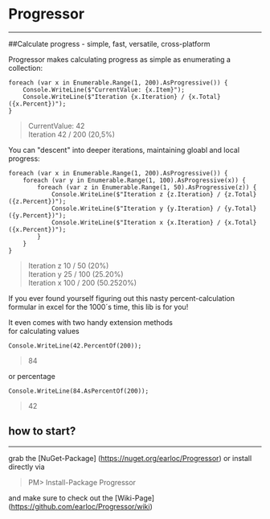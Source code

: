 # Progressor
-----------------------------------
##Calculate progress - simple, fast, versatile, cross-platform

Progressor makes calculating progress as simple as enumerating a collection:

    foreach (var x in Enumerable.Range(1, 200).AsProgressive()) {
        Console.WriteLine($"CurrentValue: {x.Item}");
        Console.WriteLine($"Iteration {x.Iteration} / {x.Total} ({x.Percent})");
    }

>CurrentValue: 42  
>Iteration 42 / 200 (20,5%)

You can "descent" into deeper iterations, maintaining gloabl and local progress:

    foreach (var x in Enumerable.Range(1, 200).AsProgressive()) {
        foreach (var y in Enumerable.Range(1, 100).AsProgressive(x)) {
            foreach (var z in Enumerable.Range(1, 50).AsProgressive(z)) {
                Console.WriteLine($"Iteration z {z.Iteration} / {z.Total} ({z.Percent})");
                Console.WriteLine($"Iteration y {y.Iteration} / {y.Total} ({y.Percent})");
                Console.WriteLine($"Iteration x {x.Iteration} / {x.Total} ({x.Percent})");
            }
        }
    }

>Iteration z 10 / 50 (20%)  
>Iteration y 25 / 100 (25.20%)  
>Iteration x 100 / 200 (50.2520%)

If you ever found yourself figuring out this nasty percent-calculation formular in excel for the 1000´s time, this lib is for you!

It even comes with two handy extension methods  
for calculating values  

    Console.WriteLine(42.PercentOf(200));
>84  

or percentage

    Console.WriteLine(84.AsPercentOf(200));
>42

## how to start?
------------------------------------

grab the [NuGet-Package] (https://nuget.org/earloc/Progressor) or install directly via
> PM> Install-Package Progressor

and make sure to check out the [Wiki-Page] (https://github.com/earloc/Progressor/wiki)
